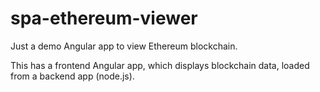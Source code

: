 # spa-ethereum-viewer
Just a demo Angular app to view Ethereum blockchain. 

This has a frontend Angular app, which displays blockchain data, loaded from a backend app (node.js).

